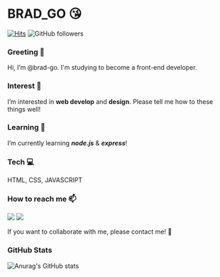 # BRAD_GO 😘

[![Hits](https://hits.seeyoufarm.com/api/count/incr/badge.svg?url=https%3A%2F%2Fgithub.com%2Fbrad-go%2Fhit-counter&count_bg=%2379C83D&title_bg=%23555555&icon=github.svg&icon_color=%23FFFCFC&title=Hits&edge_flat=false)](https://hits.seeyoufarm.com)
![GitHub followers](https://img.shields.io/github/followers/brad-go?label=Followers&logo=gitHub)

### Greeting 👋 
Hi, I’m @brad-go. I'm studying to become a front-end developer.

### Interest 👀 

I’m interested in **web develop** and **design**. Please tell me how to these things well!

### Learning 🌱 

I’m currently learning _**node.js**_ & _**express**_!

### Tech 💻

HTML, CSS, JAVASCRIPT

### How to reach me 📫

<a href="mailto:dhjk35@gmail.com" target="_blank"><img src="https://img.shields.io/badge/dhjk35@gmail.com-EA4335?style=flat-square&logo=Gmail&logoColor=white"/></a>
<a href="https://www.instagram.com/brad_go95" target="_blank"><img src="https://img.shields.io/badge/brad_go95-E4405F?style=flat-square&logo=instagram&logoColor=white"/></a>

If you want to collaborate with me, please contact me! 💞️ 

### GitHub Stats

![Anurag's GitHub stats](https://github-readme-stats.vercel.app/api?username=brad-go&show_icons=true&theme=default)

<!-- ![Anurag's GitHub stats](https://github-readme-stats.vercel.app/api?username=brad-go&show_icons=true&theme=default)
theme's I like: default, vue, react, slate-orange, discord-old-blurple

 [![Top Langs](https://github-readme-stats.vercel.app/api/top-langs/?username=brad-go&layout=compact&theme=default&langs_count=10)](https://github.com/anuraghazra/github-readme-stats)

[![Solved.ac 프로필](http://mazassumnida.wtf/api/v2/generate_badge?boj=dhjk35)](https://solved.ac/dhjk35) -->

<!---
brad-go/brad-go is a ✨ special ✨ repository because its `README.md` (this file) appears on your GitHub profile.
You can click the Preview link to take a look at your changes.
--->

